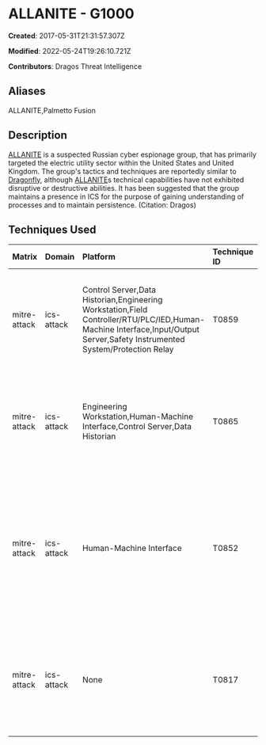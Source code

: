 # ALLANITE - G1000

**Created**: 2017-05-31T21:31:57.307Z

**Modified**: 2022-05-24T19:26:10.721Z

**Contributors**: Dragos Threat Intelligence

## Aliases

ALLANITE,Palmetto Fusion

## Description

[ALLANITE](https://attack.mitre.org/groups/G1000) is a suspected Russian cyber espionage group, that has primarily targeted the electric utility sector within the United States and United Kingdom. The group's tactics and techniques are reportedly similar to [Dragonfly](https://attack.mitre.org/groups/G0035), although [ALLANITE](https://attack.mitre.org/groups/G1000)s technical capabilities have not exhibited disruptive or destructive abilities. It has been suggested that the group maintains a presence in ICS for the purpose of gaining understanding of processes and to maintain persistence. (Citation: Dragos)

## Techniques Used

|Matrix|Domain|Platform|Technique ID|Technique Name|Use|
| :---| :---| :---| :---| :---| :---|
|mitre-attack|ics-attack|Control Server,Data Historian,Engineering Workstation,Field Controller/RTU/PLC/IED,Human-Machine Interface,Input/Output Server,Safety Instrumented System/Protection Relay|T0859|Valid Accounts|[ALLANITE](https://attack.mitre.org/groups/G1000) utilized credentials collected through phishing and watering hole attacks. (Citation: Dragos)|
|mitre-attack|ics-attack|Engineering Workstation,Human-Machine Interface,Control Server,Data Historian|T0865|Spearphishing Attachment|[ALLANITE](https://attack.mitre.org/groups/G1000) utilized spear phishing to gain access into energy sector environments. (Citation: Jeff Jones May 2018)|
|mitre-attack|ics-attack|Human-Machine Interface|T0852|Screen Capture|[ALLANITE](https://attack.mitre.org/groups/G1000) has been identified to collect and distribute screenshots of ICS systems such as HMIs. (Citation: Dragos) (Citation: ICS-CERT October 2017)|
|mitre-attack|ics-attack|None|T0817|Drive-by Compromise|[ALLANITE](https://attack.mitre.org/groups/G1000) leverages watering hole attacks to gain access into electric utilities. (Citation: Eduard Kovacs May 2018)|

